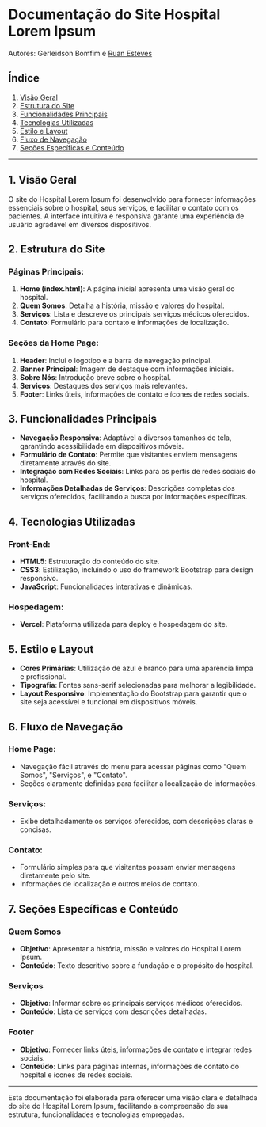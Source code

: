 # Documentação do Site Hospital Lorem Ipsum
Autores: Gerleidson Bomfim e [Ruan Esteves](https://github.com/RuanRodriguesEsteves)

## Índice
1. [Visão Geral](#visão-geral)
2. [Estrutura do Site](#estrutura-do-site)
3. [Funcionalidades Principais](#funcionalidades-principais)
4. [Tecnologias Utilizadas](#tecnologias-utilizadas)
5. [Estilo e Layout](#estilo-e-layout)
6. [Fluxo de Navegação](#fluxo-de-navegação)
7. [Seções Específicas e Conteúdo](#seções-específicas-e-conteúdo)

---

## 1. Visão Geral

O site do Hospital Lorem Ipsum foi desenvolvido para fornecer informações essenciais sobre o hospital, seus serviços, e facilitar o contato com os pacientes. A interface intuitiva e responsiva garante uma experiência de usuário agradável em diversos dispositivos.

## 2. Estrutura do Site

### Páginas Principais:
1. **Home (index.html)**: A página inicial apresenta uma visão geral do hospital.
2. **Quem Somos**: Detalha a história, missão e valores do hospital.
3. **Serviços**: Lista e descreve os principais serviços médicos oferecidos.
4. **Contato**: Formulário para contato e informações de localização.

### Seções da Home Page:
1. **Header**: Inclui o logotipo e a barra de navegação principal.
2. **Banner Principal**: Imagem de destaque com informações iniciais.
3. **Sobre Nós**: Introdução breve sobre o hospital.
4. **Serviços**: Destaques dos serviços mais relevantes.
5. **Footer**: Links úteis, informações de contato e ícones de redes sociais.

## 3. Funcionalidades Principais

- **Navegação Responsiva**: Adaptável a diversos tamanhos de tela, garantindo acessibilidade em dispositivos móveis.
- **Formulário de Contato**: Permite que visitantes enviem mensagens diretamente através do site.
- **Integração com Redes Sociais**: Links para os perfis de redes sociais do hospital.
- **Informações Detalhadas de Serviços**: Descrições completas dos serviços oferecidos, facilitando a busca por informações específicas.

## 4. Tecnologias Utilizadas

### Front-End:
- **HTML5**: Estruturação do conteúdo do site.
- **CSS3**: Estilização, incluindo o uso do framework Bootstrap para design responsivo.
- **JavaScript**: Funcionalidades interativas e dinâmicas.

### Hospedagem:
- **Vercel**: Plataforma utilizada para deploy e hospedagem do site.

## 5. Estilo e Layout

- **Cores Primárias**: Utilização de azul e branco para uma aparência limpa e profissional.
- **Tipografia**: Fontes sans-serif selecionadas para melhorar a legibilidade.
- **Layout Responsivo**: Implementação do Bootstrap para garantir que o site seja acessível e funcional em dispositivos móveis.

## 6. Fluxo de Navegação

### Home Page:
- Navegação fácil através do menu para acessar páginas como "Quem Somos", "Serviços", e "Contato".
- Seções claramente definidas para facilitar a localização de informações.

### Serviços:
- Exibe detalhadamente os serviços oferecidos, com descrições claras e concisas.

### Contato:
- Formulário simples para que visitantes possam enviar mensagens diretamente pelo site.
- Informações de localização e outros meios de contato.

## 7. Seções Específicas e Conteúdo

### Quem Somos
- **Objetivo**: Apresentar a história, missão e valores do Hospital Lorem Ipsum.
- **Conteúdo**: Texto descritivo sobre a fundação e o propósito do hospital.

### Serviços
- **Objetivo**: Informar sobre os principais serviços médicos oferecidos.
- **Conteúdo**: Lista de serviços com descrições detalhadas.

### Footer
- **Objetivo**: Fornecer links úteis, informações de contato e integrar redes sociais.
- **Conteúdo**: Links para páginas internas, informações de contato do hospital e ícones de redes sociais.

---

Esta documentação foi elaborada para oferecer uma visão clara e detalhada do site do Hospital Lorem Ipsum, facilitando a compreensão de sua estrutura, funcionalidades e tecnologias empregadas.
